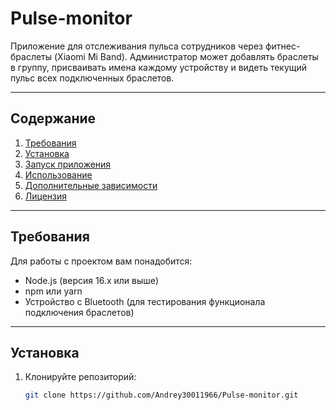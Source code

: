 # Pulse-monitor

Приложение для отслеживания пульса сотрудников через фитнес-браслеты (Xiaomi Mi Band). Администратор может добавлять браслеты в группу, присваивать имена каждому устройству и видеть текущий пульс всех подключенных браслетов.

---

## Содержание
1. [Требования](#требования)
2. [Установка](#установка)
3. [Запуск приложения](#запуск-приложения)
4. [Использование](#использование)
5. [Дополнительные зависимости](#дополнительные-зависимости)
6. [Лицензия](#лицензия)

---

## Требования

Для работы с проектом вам понадобится:

- Node.js (версия 16.x или выше)
- npm или yarn
- Устройство с Bluetooth (для тестирования функционала подключения браслетов)

---

## Установка

1. Клонируйте репозиторий:
   ```bash
   git clone https://github.com/Andrey30011966/Pulse-monitor.git
